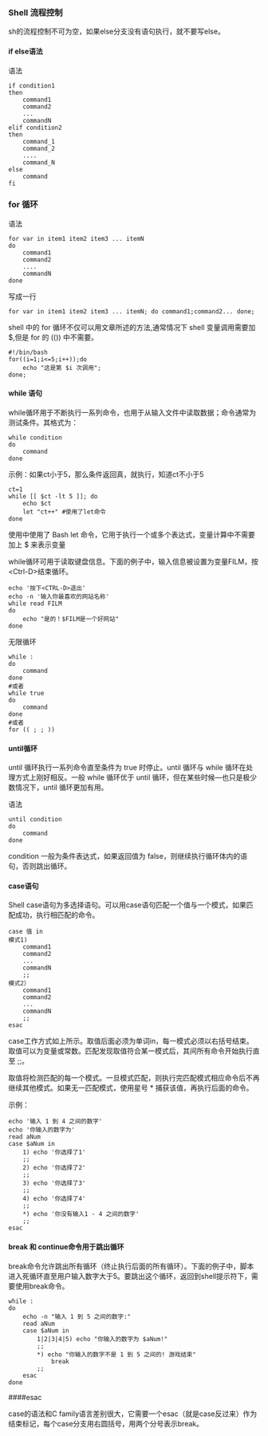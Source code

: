 ### Shell 流程控制

sh的流程控制不可为空，如果else分支没有语句执行，就不要写else。

#### if else语法

语法

```shell
if condition1
then
	command1
	command2
	...
	commandN
elif condition2
then
	command_1
	command_2
	....
	command_N
else
	command
fi
```

### for 循环

语法

```shell
for var in item1 item2 item3 ... itemN
do
	command1
	command2
	....
	commandN
done
```

写成一行

```shell
for var in item1 item2 item3 ... itemN; do command1;command2... done;
```

shell 中的 for 循环不仅可以用文章所述的方法,通常情况下 shell 变量调用需要加 $,但是 for 的 (()) 中不需要。

```shell
#!/bin/bash
for((i=1;i<=5;i++));do
    echo "这是第 $i 次调用";
done;
```

#### while 语句

while循环用于不断执行一系列命令，也用于从输入文件中读取数据；命令通常为测试条件。其格式为：

```shell
while condition
do 
	command
done
```

示例：如果ct小于5，那么条件返回真，就执行，知道ct不小于5

```shell
ct=1
while [[ $ct -lt 5 ]]; do
	echo $ct
	let "ct++" #使用了let命令
done
```

使用中使用了 Bash let 命令，它用于执行一个或多个表达式，变量计算中不需要加上 $ 来表示变量

while循环可用于读取键盘信息。下面的例子中，输入信息被设置为变量FILM，按\<Ctrl-D\>结束循环。

```shell
echo '按下<CTRL-D>退出'
echo -n '输入你最喜欢的网站名称'
while read FILM
do 
	echo "是的！$FILM是一个好网站"
done
```

无限循环

```shell
while :
do
    command
done
#或者
while true
do
    command
done
#或者
for (( ; ; ))
```

#### until循环

until 循环执行一系列命令直至条件为 true 时停止。until 循环与 while 循环在处理方式上刚好相反。一般 while 循环优于 until 循环，但在某些时候—也只是极少数情况下，until 循环更加有用。

语法

```shell
until condition
do
    command
done
```

condition 一般为条件表达式，如果返回值为 false，则继续执行循环体内的语句，否则跳出循环。

#### case语句

Shell case语句为多选择语句。可以用case语句匹配一个值与一个模式，如果匹配成功，执行相匹配的命令。

```shell
case 值 in
模式1)
    command1
    command2
    ...
    commandN
    ;;
模式2）
    command1
    command2
    ...
    commandN
    ;;
esac
```

case工作方式如上所示。取值后面必须为单词in，每一模式必须以右括号结束。取值可以为变量或常数。匹配发现取值符合某一模式后，其间所有命令开始执行直至 ;;。

取值将检测匹配的每一个模式。一旦模式匹配，则执行完匹配模式相应命令后不再继续其他模式。如果无一匹配模式，使用星号 * 捕获该值，再执行后面的命令。

示例：

```shell
echo '输入 1 到 4 之间的数字'
echo '你输入的数字为'
read aNum
case $aNum in 
	1) echo '你选择了1'
	;;
	2) echo '你选择了2'
	;;
	3) echo '你选择了3'
	;;
	4) echo '你选择了4'
	;;
	*) echo '你没有输入1 - 4 之间的数字'
	;;
esac
```

#### break 和 continue命令用于跳出循环

break命令允许跳出所有循环（终止执行后面的所有循环）。下面的例子中，脚本进入死循环直至用户输入数字大于5。要跳出这个循环，返回到shell提示符下，需要使用break命令。

```shell
while :
do
    echo -n "输入 1 到 5 之间的数字:"
    read aNum
    case $aNum in
        1|2|3|4|5) echo "你输入的数字为 $aNum!"
        ;;
        *) echo "你输入的数字不是 1 到 5 之间的! 游戏结束"
            break
        ;;
    esac
done
```

####esac

case的语法和C family语言差别很大，它需要一个esac（就是case反过来）作为结束标记，每个case分支用右圆括号，用两个分号表示break。